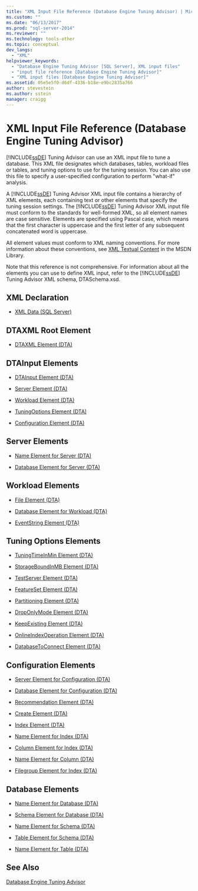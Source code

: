 ```yaml
---
title: "XML Input File Reference (Database Engine Tuning Advisor) | Microsoft Docs"
ms.custom: ""
ms.date: "06/13/2017"
ms.prod: "sql-server-2014"
ms.reviewer: ""
ms.technology: tools-other
ms.topic: conceptual
dev_langs: 
  - "XML"
helpviewer_keywords: 
  - "Database Engine Tuning Advisor [SQL Server], XML input files"
  - "input file reference [Database Engine Tuning Advisor]"
  - "XML input files [Database Engine Tuning Advisor]"
ms.assetid: 05e5e5f0-d6df-4336-b18e-e9bc2835a766
author: stevestein
ms.author: sstein
manager: craigg
---
```

# XML Input File Reference (Database Engine Tuning Advisor)
  [!INCLUDE[ssDE](../../includes/ssde-md.md)] Tuning Advisor can use an XML input file to tune a database. This XML file designates which databases, tables, workload files or tables, and tuning options to use for the tuning session. You can also use this file to specify a user-specified configuration to perform "what-if" analysis.  
  
 A [!INCLUDE[ssDE](../../includes/ssde-md.md)] Tuning Advisor XML input file contains a hierarchy of XML elements, each containing text or other elements that specify the tuning session settings. The [!INCLUDE[ssDE](../../includes/ssde-md.md)] Tuning Advisor XML input file must conform to the standards for well-formed XML, so all element names are case sensitive. Elements are specified using Pascal case, which means that the first character is uppercase and the first letter of any subsequent concatenated word is uppercase.  
  
 All element values must conform to XML naming conventions. For more information about these conventions, see [XML Textual Content](https://go.microsoft.com/fwlink/?LinkId=7614) in the MSDN Library.  
  
 Note that this reference is not comprehensive. For information about all the elements you can use to define XML input, refer to the [!INCLUDE[ssDE](../../includes/ssde-md.md)] Tuning Advisor XML schema, DTASchema.xsd.  
  
## XML Declaration  
  
-   [XML Data &#40;SQL Server&#41;](../../relational-databases/xml/xml-data-sql-server.md)  
  
## DTAXML Root Element  
  
-   [DTAXML Element &#40;DTA&#41;](dtaxml-element-dta.md)  
  
## DTAInput Elements  
  
-   [DTAInput Element &#40;DTA&#41;](dtainput-element-dta.md)  
  
-   [Server Element &#40;DTA&#41;](server-element-dta.md)  
  
-   [Workload Element &#40;DTA&#41;](workload-element-dta.md)  
  
-   [TuningOptions Element &#40;DTA&#41;](tuningoptions-element-dta.md)  
  
-   [Configuration Element &#40;DTA&#41;](configuration-element-dta.md)  
  
## Server Elements  
  
-   [Name Element for Server &#40;DTA&#41;](name-element-for-server-dta.md)  
  
-   [Database Element for Server &#40;DTA&#41;](database-element-for-server-dta.md)  
  
## Workload Elements  
  
-   [File Element &#40;DTA&#41;](file-element-dta.md)  
  
-   [Database Element for Workload &#40;DTA&#41;](database-element-for-workload-dta.md)  
  
-   [EventString Element &#40;DTA&#41;](eventstring-element-dta.md)  
  
## Tuning Options Elements  
  
-   [TuningTimeInMin Element &#40;DTA&#41;](tuningtimeinmin-element-dta.md)  
  
-   [StorageBoundInMB Element &#40;DTA&#41;](storageboundinmb-element-dta.md)  
  
-   [TestServer Element &#40;DTA&#41;](testserver-element-dta.md)  
  
-   [FeatureSet Element &#40;DTA&#41;](featureset-element-dta.md)  
  
-   [Partitioning Element &#40;DTA&#41;](partitioning-element-dta.md)  
  
-   [DropOnlyMode Element &#40;DTA&#41;](droponlymode-element-dta.md)  
  
-   [KeepExisting Element &#40;DTA&#41;](keepexisting-element-dta.md)  
  
-   [OnlineIndexOperation Element &#40;DTA&#41;](onlineindexoperation-element-dta.md)  
  
-   [DatabaseToConnect Element &#40;DTA&#41;](databasetoconnect-element-dta.md)  
  
## Configuration Elements  
  
-   [Server Element for Configuration &#40;DTA&#41;](server-element-for-configuration-dta.md)  
  
-   [Database Element for Configuration &#40;DTA&#41;](database-element-for-configuration-dta.md)  
  
-   [Recommendation Element &#40;DTA&#41;](recommendation-element-dta.md)  
  
-   [Create Element &#40;DTA&#41;](create-element-dta.md)  
  
-   [Index Element &#40;DTA&#41;](index-element-dta.md)  
  
-   [Name Element for Index &#40;DTA&#41;](name-element-for-index-dta.md)  
  
-   [Column Element for Index &#40;DTA&#41;](column-element-for-index-dta.md)  
  
-   [Name Element for Column &#40;DTA&#41;](name-element-for-column-dta.md)  
  
-   [Filegroup Element for Index &#40;DTA&#41;](filegroup-element-for-index-dta.md)  
  
## Database Elements  
  
-   [Name Element for Database &#40;DTA&#41;](name-element-for-database-dta.md)  
  
-   [Schema Element for Database &#40;DTA&#41;](schema-element-for-database-dta.md)  
  
-   [Name Element for Schema &#40;DTA&#41;](name-element-for-schema-dta.md)  
  
-   [Table Element for Schema &#40;DTA&#41;](table-element-for-schema-dta.md)  
  
-   [Name Element for Table &#40;DTA&#41;](name-element-for-table-dta.md)  
  
## See Also  
 [Database Engine Tuning Advisor](../../relational-databases/performance/database-engine-tuning-advisor.md)  
  
  
